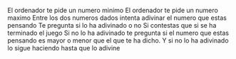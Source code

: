 El ordenador te pide un numero minimo
El ordenador te pide un numero maximo
Entre los dos numeros dados intenta adivinar el numero que estas pensando 
Te pregunta si lo ha adivinado o no
Si contestas que si se ha terminado el juego
Si no lo ha adivinado te pregunta si el numero que estas pensando es mayor o menor que el que te ha dicho. 
Y si no lo ha adivinado lo sigue haciendo hasta que lo adivine 
